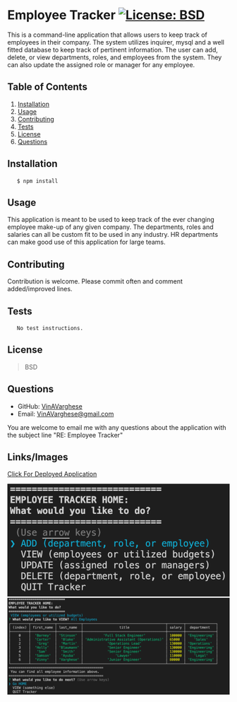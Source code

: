 # Employee Tracker [![License: BSD](https://img.shields.io/badge/License-BSD%203--Clause-blue.svg)](https://opensource.org/licenses/BSD-3-Clause)
  This is a command-line application that allows users to keep track of employees in their company. The system utilizes inquirer, mysql and a well fitted database to keep track of pertinent information. The user can add, delete, or view departments, roles, and employees from the system. They can also update the assigned role or manager for any employee.
  ## Table of Contents
  1. [Installation](#Installation)
  2. [Usage](#Usage)
  3. [Contributing](#Contributing)
  4. [Tests](#Tests)
  5. [License](#License)
  6. [Questions](#Questions)
  ## Installation
       $ npm install 
  ## Usage
  This application is meant to be used to keep track of the ever changing employee make-up of any given company. The departments, roles and salaries can all be custom fit to be used in any industry. HR departments can make good use of this application for large teams. 
  ## Contributing
  Contribution is welcome. Please commit often and comment added/improved lines.
  ## Tests
       No test instructions.
  ## License
  >BSD 
  ## Questions

  * GitHub: [VinAVarghese](https://github.com/VinAVarghese)
  * Email: [VinAVarghese@gmail.com](mailto:VinAVarghese@gmail.com)
  
  You are welcome to email me with any questions about the application with the subject line "RE: Employee Tracker"
  ## Links/Images
  [Click For Deployed Application](#PlaceholderLink)

  ![Screenshot](screenshot.png)
  ![Screenshot2](screenshot2.png)
